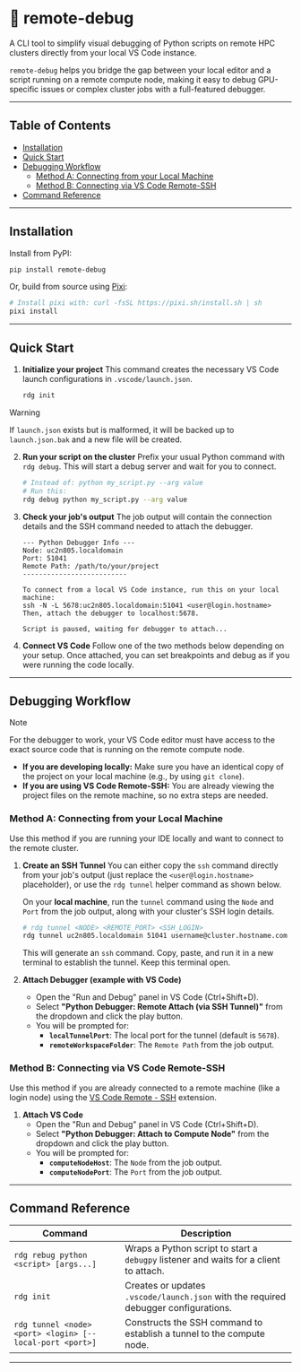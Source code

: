 # 🚀 remote-debug

A CLI tool to simplify visual debugging of Python scripts on remote HPC clusters directly from your local VS Code instance.

`remote-debug` helps you bridge the gap between your local editor and a script running on a remote compute node, making it easy to debug GPU-specific issues or complex cluster jobs with a full-featured debugger.

---

## Table of Contents

- [Installation](#installation)
- [Quick Start](#quick-start)
- [Debugging Workflow](#debugging-workflow)
  - [Method A: Connecting from your Local Machine](#method-a-connecting-from-your-local-machine)
  - [Method B: Connecting via VS Code Remote-SSH](#method-b-connecting-via-vs-code-remote-ssh)
- [Command Reference](#command-reference)

---

## Installation

Install from PyPI:

```bash
pip install remote-debug
```

Or, build from source using [Pixi](https://pixi.sh/):

```bash
# Install pixi with: curl -fsSL https://pixi.sh/install.sh | sh
pixi install
```

---

## Quick Start

1.  **Initialize your project**
    This command creates the necessary VS Code launch configurations in `.vscode/launch.json`.

    ```bash
    rdg init
    ```

> [!WARNING]
> If `launch.json` exists but is malformed, it will be backed up to `launch.json.bak` and a new file will be created.

2.  **Run your script on the cluster**
    Prefix your usual Python command with `rdg debug`. This will start a debug server and wait for you to connect.

    ```bash
    # Instead of: python my_script.py --arg value
    # Run this:
    rdg debug python my_script.py --arg value
    ```

3.  **Check your job's output**
    The job output will contain the connection details and the SSH command needed to attach the debugger.

    ```text
    --- Python Debugger Info ---
    Node: uc2n805.localdomain
    Port: 51041
    Remote Path: /path/to/your/project
    --------------------------

    To connect from a local VS Code instance, run this on your local machine:
    ssh -N -L 5678:uc2n805.localdomain:51041 <user@login.hostname>
    Then, attach the debugger to localhost:5678.

    Script is paused, waiting for debugger to attach...
    ```

4.  **Connect VS Code**
    Follow one of the two methods below depending on your setup. Once attached, you can set breakpoints and debug as if you were running the code locally.

---

## Debugging Workflow

> [!NOTE]
> For the debugger to work, your VS Code editor must have access to the exact source code that is running on the remote compute node.
> - **If you are developing locally:** Make sure you have an identical copy of the project on your local machine (e.g., by using `git clone`).
> - **If you are using VS Code Remote-SSH:** You are already viewing the project files on the remote machine, so no extra steps are needed.

### Method A: Connecting from your Local Machine

Use this method if you are running your IDE locally and want to connect to the remote cluster.

1.  **Create an SSH Tunnel**
    You can either copy the `ssh` command directly from your job's output (just replace the `<user@login.hostname>` placeholder), or use the `rdg tunnel` helper command as shown below.

    On your **local machine**, run the `tunnel` command using the `Node` and `Port` from the job output, along with your cluster's SSH login details.

    ```bash
    # rdg tunnel <NODE> <REMOTE_PORT> <SSH_LOGIN>
    rdg tunnel uc2n805.localdomain 51041 username@cluster.hostname.com
    ```

    This will generate an `ssh` command. Copy, paste, and run it in a new terminal to establish the tunnel. Keep this terminal open.

2.  **Attach Debugger (example with VS Code)**
    - Open the "Run and Debug" panel in VS Code (Ctrl+Shift+D).
    - Select **"Python Debugger: Remote Attach (via SSH Tunnel)"** from the dropdown and click the play button.
    - You will be prompted for:
      - **`localTunnelPort`**: The local port for the tunnel (default is `5678`).
      - **`remoteWorkspaceFolder`**: The `Remote Path` from the job output.

### Method B: Connecting via VS Code Remote-SSH

Use this method if you are already connected to a remote machine (like a login node) using the [VS Code Remote - SSH](https://code.visualstudio.com/docs/remote/ssh) extension.

1.  **Attach VS Code**
    - Open the "Run and Debug" panel in VS Code (Ctrl+Shift+D).
    - Select **"Python Debugger: Attach to Compute Node"** from the dropdown and click the play button.
    - You will be prompted for:
      - **`computeNodeHost`**: The `Node` from the job output.
      - **`computeNodePort`**: The `Port` from the job output.

---

## Command Reference

| Command | Description |
|---|---|
| `rdg rebug python <script> [args...]` | Wraps a Python script to start a `debugpy` listener and waits for a client to attach. |
| `rdg init` | Creates or updates `.vscode/launch.json` with the required debugger configurations. |
| `rdg tunnel <node> <port> <login> [--local-port <port>]` | Constructs the SSH command to establish a tunnel to the compute node. |

---